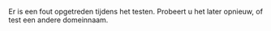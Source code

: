 Er is een fout opgetreden tijdens het testen. Probeert u het later opnieuw, of test een andere domeinnaam.
